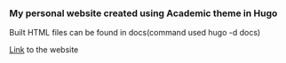 ### My personal website created using Academic theme in Hugo

Built HTML files can be found in docs(command used hugo -d docs)

[Link](http://gowthamp.com/) to the website